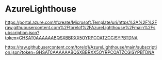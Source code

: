 # AzureLighthouse


https://portal.azure.com/#create/Microsoft.Template/uri/https%3A%2F%2Fraw.githubusercontent.com%2Ftorelo1%2FAzureLighthouse%2Fmain%2Fsubscription.json?token=GHSAT0AAAAAABQSXBBRXX5OYRPCOATZCGISYPBTDNA


https://raw.githubusercontent.com/torelo1/AzureLighthouse/main/subscription.json?token=GHSAT0AAAAAABQSXBBRXX5OYRPCOATZCGISYPBTDNA
